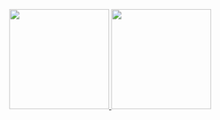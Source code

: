 <div>
<a href="https://github.com/riqueemn">
<img loading="lazy" height="180em" src="https://github-readme-stats.vercel.app/api/top-langs/?username=riqueemn&layout=compact&langs_count=7&theme=dracula"/>
<img loading="lazy" height="180em" src="https://github-readme-stats.vercel.app/api?username=riqueemn&show_icons=true&theme=dracula&include_all_commits=true&count_private=true"/>
</div>
